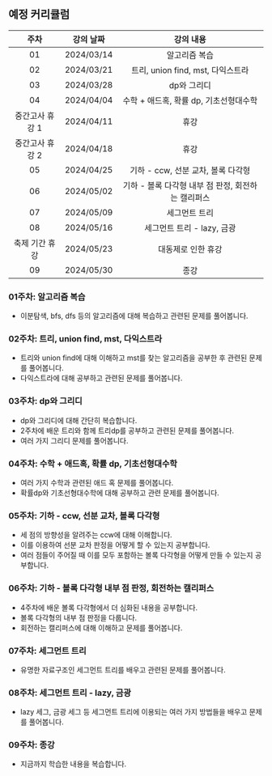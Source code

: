 ## 예정 커리큘럼

| 주차 | 강의 날짜 |              강의 내용                |
| :--: | :------: |:--------------------------------------------: | 
| 01 | 2024/03/14 | 알고리즘 복습 |
| 02 | 2024/03/21 | 트리, union find, mst, 다익스트라 |  |
| 03 | 2024/03/28 | dp와 그리디 |  |
| 04 | 2024/04/04 | 수학 + 애드혹, 확률 dp, 기초선형대수학 |  |
| 중간고사 휴강 1 | 2024/04/11 | 휴강 |  |
| 중간고사 휴강 2 | 2024/04/18 | 휴강 |  |
| 05 | 2024/04/25 | 기하 - ccw, 선분 교차, 볼록 다각형 |  |
| 06 | 2024/05/02 | 기하 - 볼록 다각형 내부 점 판정, 회전하는 캘리퍼스 |  |
| 07 | 2024/05/09 | 세그먼트 트리  |  |
| 08 | 2024/05/16 | 세그먼트 트리 - lazy, 금광 |  |
| 축제 기간 휴강 | 2024/05/23 | 대동제로 인한 휴강 |  |
| 09 | 2024/05/30 | 종강 |  |

### 01주차: 알고리즘 복습

- 이분탐색, bfs, dfs 등의 알고리즘에 대해 복습하고 관련된 문제를 풀어봅니다.

### 02주차: 트리, union find, mst, 다익스트라

- 트리와 union find에 대해 이해하고 mst를 찾는 알고리즘을 공부한 후 관련된 문제를 풀어봅니다.
- 다익스트라에 대해 공부하고 관련된 문제를 풀어봅니다.

### 03주차: dp와 그리디

- dp와 그리디에 대해 간단히 복습합니다.
- 2주차에 배운 트리와 함께 트리dp를 공부하고 관련된 문제를 풀어봅니다.
- 여러 가지 그리디 문제를 풀어봅니다.

### 04주차: 수학 + 애드혹, 확률 dp, 기초선형대수학

- 여러 가지 수학과 관련된 애드 혹 문제를 풀어봅니다.
- 확률dp와 기초선형대수학에 대해 공부하고 관련 문제를 풀어봅니다.

### 05주차: 기하 - ccw, 선분 교차, 볼록 다각형

- 세 점의 방향성을 알려주는 ccw에 대해 이해합니다.
- 이를 이용하여 선분 교차 판정을 어떻게 할 수 있는지 공부합니다.
- 여러 점들이 주어질 때 이를 모두 포함하는 볼록 다각형을 어떻게 만들 수 있는지 공부합니다.

### 06주차: 기하 - 볼록 다각형 내부 점 판정, 회전하는 캘리퍼스

- 4주차에 배운 볼록 다각형에서 더 심화된 내용을 공부합니다.
- 볼록 다각형의 내부 점 판정을 다룹니다.
- 회전하는 캘리퍼스에 대해 이해하고 문제를 풀어봅니다.

### 07주차: 세그먼트 트리

- 유명한 자료구조인 세그먼트 트리를 배우고 관련된 문제를 풀어봅니다.

### 08주차: 세그먼트 트리 - lazy, 금광

- lazy 세그, 금광 세그 등 세그먼트 트리에 이용되는 여러 가지 방법들을 배우고 문제를 풀어봅니다.

### 09주차: 종강 

- 지금까지 학습한 내용을 복습합니다.
